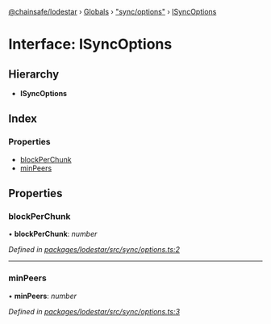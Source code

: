 [@chainsafe/lodestar](../README.md) › [Globals](../globals.md) › ["sync/options"](../modules/_sync_options_.md) › [ISyncOptions](_sync_options_.isyncoptions.md)

# Interface: ISyncOptions

## Hierarchy

* **ISyncOptions**

## Index

### Properties

* [blockPerChunk](_sync_options_.isyncoptions.md#blockperchunk)
* [minPeers](_sync_options_.isyncoptions.md#minpeers)

## Properties

###  blockPerChunk

• **blockPerChunk**: *number*

*Defined in [packages/lodestar/src/sync/options.ts:2](https://github.com/ChainSafe/lodestar/blob/5eceb6c26/packages/lodestar/src/sync/options.ts#L2)*

___

###  minPeers

• **minPeers**: *number*

*Defined in [packages/lodestar/src/sync/options.ts:3](https://github.com/ChainSafe/lodestar/blob/5eceb6c26/packages/lodestar/src/sync/options.ts#L3)*
